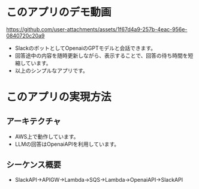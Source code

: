 # このアプリのデモ動画

https://github.com/user-attachments/assets/1f67d4a9-257b-4eac-956e-0840720c20a9

* SlackのボットとしてOpenaiのGPTモデルと会話できます。
* 回答途中の内容を随時更新しながら、表示することで、回答の待ち時間を短縮しています。
* 以上のシンプルなアプリです。

# このアプリの実現方法
## アーキテクチャ
* AWS上で動作しています。
* LLMの回答はOpenaiAPIを利用しています。


## シーケンス概要
* SlackAPI→APIGW→Lambda→SQS→Lambda→OpenaiAPI→SlackAPI
